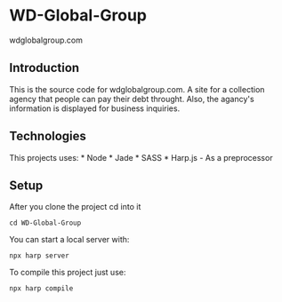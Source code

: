 # WD-Global-Group
  wdglobalgroup.com

## Introduction
  This is the source code for wdglobalgroup.com. A site for a collection agency that people can pay their debt throught. Also, the agancy's information is displayed for business inquiries.

## Technologies
  This projects uses:
    * Node
    * Jade
    * SASS
    * Harp.js - As a preprocessor

## Setup
  After you clone the project cd into it
  ```
  cd WD-Global-Group
  ```

  You can start a local server with:
  ```
  npx harp server
  ```

  To compile this project just use:
  ```
  npx harp compile
  ```
